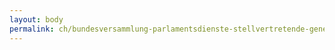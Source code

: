 ```yaml
---
layout: body
permalink: ch/bundesversammlung-parlamentsdienste-stellvertretende-generalsekretaerin-wissenschaftliche-dienste-kommissionendienst-sicherheitspolitische-kommissionen-sik/
---
```


